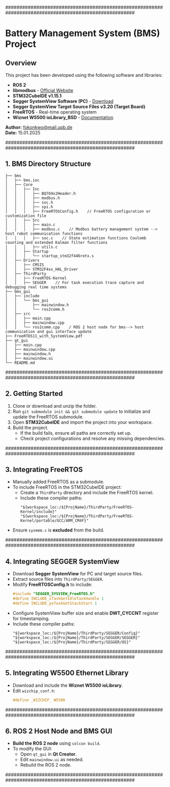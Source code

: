 ######################################################################################################

# Battery Management System (BMS) Project

## Overview
This project has been developed using the following software and libraries:

- **ROS 2**
- **libmodbus** - [Official Website](https://libmodbus.org/)
- **STM32CubeIDE v1.15.1**
- **Segger SystemView Software (PC)** - [Download](https://www.segger.com/products/development-tools/systemview/)
- **Segger SystemView Target Source Files v3.20 (Target Board)**
- **FreeRTOS** - Real-time operating system
- **Wiznet W5500 ioLibrary_BSD** - [Documentation](https://docs.wiznet.io/Product/iEthernet/W5500/driver)

**Author:** fokonkwo@mail.upb.de  
**Date:** 15.01.2025  

######################################################################################################

## 1. BMS Directory Structure

```
├── bms
│   ├── bms.ioc
│   ├── Core
│   │   ├── Inc
│   │   │   ├── BQ769x2Header.h
│   │   │   ├── modbus.h
│   │   │   ├── soc.h
│   │   │   ├── spi.h
│   │   │   ├── FreeRTOSConfig.h    // FreeRTOS configuration or customization file
│   │   ├── Src
│   │   │   ├── main.c
│   │   │   ├── modbus.c    // Modbus battery management system --> host robot communication functions
│   │   │   ├── soc.c    // State estimation functions Coulomb counting and extended Kalman filter functions
│   │   │   ├── utils.c
│   │   ├── Startup
│   │   │   └── startup_stm32f446retx.s
│   ├── Drivers
│   │   ├── CMSIS
│   │   ├── STM32F4xx_HAL_Driver
│   ├── ThirdParty
│   │   ├── FreeRTOS-Kernel
│   │   ├── SEGGER    // For task execution trace capture and debugging real time systems
├── bms_gui
│   ├── include
│   │   └── bms_gui
│   │       ├── mainwindow.h
│   │       └── ros2comm.h  
│   ├── src
│   │   ├── main.cpp
│   │   ├── mainwindow.cpp
│   │   └── ros2comm.cpp    / ROS 2 host node for bms--> host communication and gui interface update
├── FreeRTOS11_with_SystemView.pdf
├── qt_gui
│   ├── main.cpp
│   ├── mainwindow.cpp
│   ├── mainwindow.h
│   ├── mainwindow.ui
└── README.md
```

######################################################################################################

## 2. Getting Started

1. Clone or download and unzip the folder.
2. Run `git submodule init && git submodule update` to initialize and update the FreeRTOS submodule.
3. Open **STM32CubeIDE** and import the project into your workspace.
4. Build the project.
   - If the build fails, ensure all paths are correctly set up.
   - Check project configurations and resolve any missing dependencies.

######################################################################################################

## 3. Integrating FreeRTOS

- Manually added FreeRTOS as a submodule.
- To include FreeRTOS in the STM32CubeIDE project:
  - Create a `ThirdParty` directory and include the FreeRTOS kernel.
  - Include these compiler paths:
    ```
    "${workspace_loc:/${ProjName}/ThirdParty/FreeRTOS-Kernel/include}"
    "${workspace_loc:/${ProjName}/ThirdParty/FreeRTOS-Kernel/portable/GCC/ARM_CM4F}"
    ```
- Ensure `sysmem.c` is **excluded** from the build.

######################################################################################################

## 4. Integrating SEGGER SystemView

- Download **Segger SystemView** for PC and target source files.
- Extract source files into `ThirdParty/SEGGER`.
- Modify **FreeRTOSConfig.h** to include:
  ```c
  #include "SEGGER_SYSVIEW_FreeRTOS.h"
  #define INCLUDE_xTaskGetIdleTaskHandle 1
  #define INCLUDE_pxTaskGetStackStart 1
  ```
- Configure SystemView buffer size and enable **DWT_CYCCNT** register for timestamping.
- Include these compiler paths:
  ```
  "${workspace_loc:/${ProjName}/ThirdParty/SEGGER/Config}"
  "${workspace_loc:/${ProjName}/ThirdParty/SEGGER/SEGGER}"
  "${workspace_loc:/${ProjName}/ThirdParty/SEGGER/OS}"
  ```

######################################################################################################

## 5. Integrating W5500 Ethernet Library

- Download and include the **Wiznet W5500 ioLibrary**.
- Edit `wizchip_conf.h`:
  ```c
  #define _WIZCHIP_ W5500
  ```

######################################################################################################

## 6. ROS 2 Host Node and BMS GUI

- **Build the ROS 2 node** using `colcon build`.
- To modify the GUI:
  - Open `qt_gui` in **Qt Creator**.
  - Edit `mainwindow.ui` as needed.
  - Rebuild the ROS 2 node.

######################################################################################################
